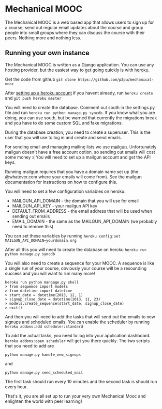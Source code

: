 # Mechanical MOOC

The Mechanical MOOC is a web based app that allows users to sign up for a course, send out regular email updates about the course and group people into small groups where they can discuss the course with their peers. Nothing more and nothing less.

## Running your own instance

The Mechanical MOOC is written as a Django application. You can use any hosting provider, but the easiest way to get going quickly is with [heroku](https://www.heroku.com/).

Get the code from github `git clone https://github.com/p2pu/mechanical-mooc`

After [setting up a heroku account](https://devcenter.heroku.com/articles/quickstart#step-4-deploy-an-application) if you havent already, run `heroku create` and `git push heroku master`

You will need to create the database. Comment out south in the settings.py file and run `heroku run python manage.py syncdb`. If you know what you are doing, you can use south, but be warned that currently the migrations break and you have to do some custom SQL and fake migrations.

During the database creation, you need to create a superuser. This is the user that you will use to log in and create and send emails.

For sending email and managing mailing lists we use [mailgun](http://mailgun.com/). Unfortunately mailgun doesn't have a free account option, so sending out emails will cost some money :( You will need to set up a mailgun account and get the API keys.

Running mailgun requires that you have a domain name set up (the @whatever.com where your emails will come from). See the mailgun documentation for instructions on how to configure this.

You will need to set a few configuration variables on heroku:
- MAILGUN_API_DOMAIN - the domain that you will use for email
- MAILGUN_API_KEY - your mailgun API key
- DEFAULT_FROM_ADDRESS - the email address that will be used when sending out emails
- EMAIL_DOMAIN - the same as the MAILGUN_API_DOMAIN (we probably need to remove this)

You can set these variables by running `heroku config:set MAILGUN_API_DOMAIN=yourdomain.org`

After all this you will need to create the database on heroku `heroku run python manage.py syncdb`

You will also need to create a sequence for your MOOC. A sequence is like a single run of your course, obviously your course will be a resounding success and you will want to run many more!

    heroku run python mangage.py shell
    > from sequence import models
    > from datetime import datetime
    > start_date = datetime(2013, 12, 1)
    > signup_close_date = datetime(2013, 11, 23)
    > models.create_sequence(start_date, signup_close_date)
    > exit()

And then you will need to add the tasks that will send out the emails to new signups and scheduled emails. You can enable the scheduler by running `heroku addons:add scheduler:standard`

To add the actual tasks, you need to log into your application dashboard. `heroku addons:open scheduler` will get you there quickly. The two scripts that you need to add are

    python manage.py handle_new_signups

and

    python manage.py send_scheduled_mail

The first task should run every 10 minutes and the second task is should run every hour.

That's it, you are all set up to run your very own Mechanical Mooc and enlighten the world with peer learning!

